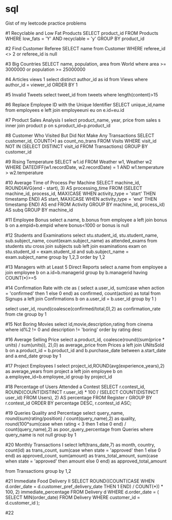 # sql
Gist of my leetcode practice problems 

#1 Recyclable and Low Fat Products 
SELECT product_id FROM Products 
WHERE low_fats = 'Y' AND recyclable = 'y'
GROUP BY product_id

#2 Find Customer Referee
SELECT name from Customer 
WHERE  referee_id <> 2 or referee_id is null

#3 Big Countries
SELECT name, population, area 
from World
where area >= 3000000 or population >= 25000000

#4 Articles views 1
select distinct author_id as id 
from Views
where author_id = viewer_id
ORDER BY 1

#5 Invalid Tweets
select tweet_id 
from tweets
where length(content)>15

#6 Replace Employee ID with the Unique Identifier
SELECT unique_id,name 
from employees e
left join employeeuni eu on e.id=eu.id

#7 Product Sales Analysis I
select product_name, year, price 
from sales s inner join product p
on s.product_id=p.product_id

#8 Customer Who Visited But Did Not Make Any Transactions
SELECT customer_id, COUNT(*) as count_no_trans
FROM Visits 
WHERE visit_id NOT IN (SELECT DISTINCT visit_id FROM Transactions)
GROUP BY customer_id

#9 Rising Temperature
SELECT w1.id 
FROM Weather w1, Weather w2
WHERE DATEDIFF(w1.recordDate, w2.recordDate) = 1
AND w1.temperature > w2.temperature

#10 Average Time of Process Per Machine
SELECT machine_id, ROUND(AVG(end - start), 3) AS processing_time
FROM 
(SELECT machine_id, process_id, 
    MAX(CASE WHEN activity_type = 'start' THEN timestamp END) AS start,
    MAX(CASE WHEN activity_type = 'end' THEN timestamp END) AS end
 FROM Activity 
  GROUP BY machine_id, process_id) AS subq
GROUP BY machine_id

#11 Employee Bonus
select a.name, b.bonus 
from employee a
left join bonus b on a.empid=b.empid
where bonus<1000
or bonus is null

#12 Students and Examinations
select stu.student_id, 
       stu.student_name,
       sub.subject_name,
       count(exam.subject_name) as attended_exams
from students stu
cross join subjects sub
left join examinations exam
on stu.student_id = exam.student_id
and sub.subject_name = exam.subject_name
group by 1,2,3
order by 1,2

#13 Managers with at Least 5 Direct Reports
select a.name
from employee a
join employee b on a.id=b.managerid
group by b.managerid
having COUNT(*)>=5

#14 Confirmation Rate
with cte as (
    select a.user_id,
        sum(case when action = 'confirmed' then 1 else 0 end) as confirmed,
        count(action) as total
    from Signups a
    left join Confirmations b
    on a.user_id = b.user_id
    group by 1
)

select user_id,
       round(coalesce(confirmed/total,0),2) as confirmation_rate
from cte
group by 1

#15 Not Boring Movies
select id,movie,description,rating
from cinema
where id%2 != 0
and description != 'boring'
order by rating  desc

#16 Average Selling Price
select a.product_id,
       coalesce(round((sum(price * units) / sum(units)), 2),0) as average_price
from Prices a
left join UNitsSold b
on a.product_id = b.product_id
and b.purchase_date between a.start_date and a.end_date
group by 1

#17 Project Employees I
select project_id,ROUND(avg(experience_years),2) as average_years
from project a
left join employee b
on a.employee_id=b.employee_id
group by project_id

#18 Percentage of Users Attended a Contest
SELECT r.contest_id,
       ROUND(COUNT(DISTINCT r.user_id) * 100 / (SELECT COUNT(DISTINCT user_id) FROM Users), 2) AS percentage
FROM Register r
GROUP BY r.contest_id
ORDER BY percentage DESC, r.contest_id ASC;

#19 Queries Quality and Percentage
select query_name,
       round(sum(rating/position) / count(query_name),2) as quality,
       round(100*sum(case when rating < 3 then 1 else 0 end) / count(query_name),2) as poor_query_percentage
from Queries
where query_name is not null
group by 1

#20 Monthly Transactions I
select left(trans_date,7) as month,
       country,
       count(id) as trans_count,
       sum(case when state = 'approved' then 1 else 0 end) as approved_count,
       sum(amount) as trans_total_amount,
       sum(case when state = 'approved' then amount else 0 end) as approved_total_amount

from Transactions
group by 1,2

#21 Immediate Food Delivery II
SELECT
    ROUND((COUNT(CASE WHEN d.order_date = d.customer_pref_delivery_date THEN 1 END) / COUNT(*)) * 100, 2)  immediate_percentage
FROM Delivery d
WHERE d.order_date = (
    SELECT
    MIN(order_date)
    FROM Delivery
    WHERE customer_id = d.customer_id
    );


#22 
     
